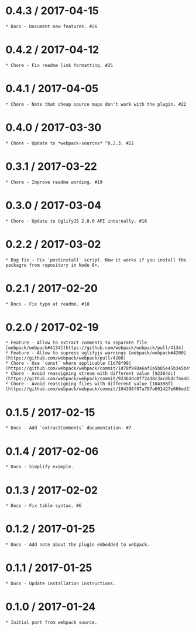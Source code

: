 0.4.3 / 2017-04-15
==================

	* Docs - Document new features. #26

0.4.2 / 2017-04-12
==================

	* Chore - Fix readme link formatting. #25

0.4.1 / 2017-04-05
==================

	* Chore - Note that cheap source maps don't work with the plugin. #22

0.4.0 / 2017-03-30
==================

	* Chore - Update to *webpack-sources* ^0.2.3. #22

0.3.1 / 2017-03-22
==================

	* Chore - Improve readme wording. #19

0.3.0 / 2017-03-04
==================

	* Chore - Update to UglifyJS 2.8.0 API internally. #16

0.2.2 / 2017-03-02
==================

	* Bug fix - Fix `postinstall` script. Now it works if you install the packagre from repository in Node 6+.

0.2.1 / 2017-02-20
==================

	* Docs - Fix typo at readme. #10

0.2.0 / 2017-02-19
==================

	* Feature - Allow to extract comments to separate file [webpack/webpack#4134](https://github.com/webpack/webpack/pull/4134)
	* Feature - Allow to supress uglifyjs warnings [webpack/webpack#4200](https://github.com/webpack/webpack/pull/4200)
	* Chore - Use `const` where applicable [1d78f99](https://github.com/webpack/webpack/commit/1d78f990a6af1a5b85e45b345b4f7861b03bb12b)
	* Chore - Avoid reassigning stream with different value [92364dc](https://github.com/webpack/webpack/commit/92364dc0f72ad8c3ac0bdc74e46766658086d83a)
	* Chore - Avoid reassigning files with different value [104398f](https://github.com/webpack/webpack/commit/104398f87a707a601427e666ed318d2338e8a003)

0.1.5 / 2017-02-15
==================

	* Docs - Add `extractComments` documentation. #7

0.1.4 / 2017-02-06
==================

	* Docs - Simplify example.

0.1.3 / 2017-02-02
==================

	* Docs - Fix table syntax. #6

0.1.2 / 2017-01-25
==================

	* Docs - Add note about the plugin embedded to webpack.

0.1.1 / 2017-01-25
==================

	* Docs - Update installation instructions.

0.1.0 / 2017-01-24
==================

	* Initial port from webpack source.
